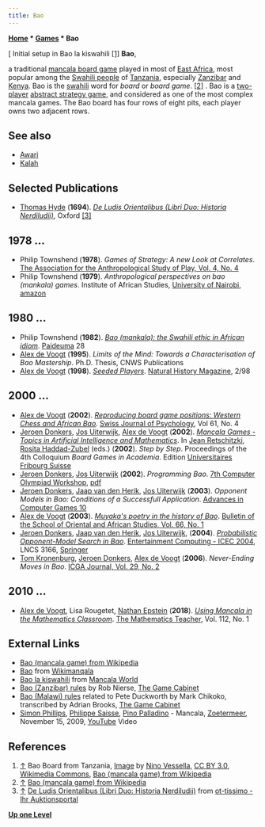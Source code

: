 ```yaml
---
title: Bao
---
```

**[Home](Home "Home") * [Games](Games "Games") * Bao**

\[ Initial setup in Bao la kiswahili <a id="cite-note-1" href="#cite-ref-1">[1]</a>
**Bao**,

a traditional [mancala board game](https://en.wikipedia.org/wiki/Mancala) played in most of [East Africa](https://en.wikipedia.org/wiki/East_Africa), most popular among the [Swahili people](https://en.wikipedia.org/wiki/Swahili_people) of [Tanzania](https://en.wikipedia.org/wiki/Tanzania), especially [Zanzibar](https://en.wikipedia.org/wiki/Zanzibar) and [Kenya](https://en.wikipedia.org/wiki/Kenya). Bao is the [swahili](https://en.wikipedia.org/wiki/Swahili_language) word for *board* or *board game*. <a id="cite-note-2" href="#cite-ref-2">[2]</a> . Bao is a [two-player](https://en.wikipedia.org/wiki/Two-player_game) [abstract strategy game](https://en.wikipedia.org/wiki/Abstract_strategy_game), and considered as one of the most complex mancala games. The Bao board has four rows of eight pits, each player owns two adjacent rows.

## See also

- [Awari](Awari "Awari")
- [Kalah](Kalah "Kalah")

## Selected Publications

- [Thomas Hyde](https://en.wikipedia.org/wiki/Thomas_Hyde) (**1694**). *[De Ludis Orientalibus (Libri Duo: Historia Nerdiludii)](http://www.babelstone.co.uk/Ludus/Hyde1694.html)*, Oxford <a id="cite-note-3" href="#cite-ref-3">[3]</a>

## 1978 ...

- Philip Townshend (**1978**). *Games of Strategy: A new Look at Correlates*. [The Association for the Anthropological Study of Play, Vol. 4, No. 4](http://www.tasplay.org/newsletter.html)
- Philip Townshend (**1979**). *Anthropological perspectives on bao (mankala) games*. Institute of African Studies, [University of Nairobi](https://en.wikipedia.org/wiki/University_of_Nairobi), [amazon](http://www.amazon.com/Anthropological-perspectives-mankala-Institute-University/dp/B0007AS6Q8)

## 1980 ...

- Philip Townshend (**1982**). *[Bao (mankala): the Swahili ethic in African idiom](http://www.ascleiden.nl/GetPage.aspx?datastore=5&url=/publications/bibliographies/kenyacoast/ref868)*. [Paideuma](http://www2.umaine.edu/npf/cat45.html) 28
- [Alex de Voogt](Alex_de_Voogt "Alex de Voogt") (**1995**). *Limits of the Mind: Towards a Characterisation of Bao Mastership*. Ph.D. Thesis, CNWS Publications
- [Alex de Voogt](Alex_de_Voogt "Alex de Voogt") (**1998**). *[Seeded Players](https://www.academia.edu/31179662/Seeded_Players)*. [Natural History Magazine](<https://en.wikipedia.org/wiki/Natural_History_(magazine)>), 2/98

## 2000 ...

- [Alex de Voogt](Alex_de_Voogt "Alex de Voogt") (**2002**). *[Reproducing board game positions: Western Chess and African Bao](https://www.academia.edu/13840134/Reproducing_board_game_positions_Western_Chess_and_African_Bao)*. [Swiss Journal of Psychology](https://en.wikipedia.org/wiki/Swiss_Journal_of_Psychology), Vol 61, No. 4
- [Jeroen Donkers](Jeroen_Donkers "Jeroen Donkers"), [Jos Uiterwijk](Jos_Uiterwijk "Jos Uiterwijk"), [Alex de Voogt](Alex_de_Voogt "Alex de Voogt") (**2002**). *[Mancala Games - Topics in Artificial Intelligence and Mathematics](https://cris.maastrichtuniversity.nl/en/publications/mancala-games-topics-in-artificial-intelligence-and-mathematics)*. In [Jean Retschitzki](index.php?title=Jean_Retschitzki&action=edit&redlink=1 "Jean Retschitzki (page does not exist)"), [Rosita Haddad-Zubel](index.php?title=Rosita_Haddad-Zubel&action=edit&redlink=1 "Rosita Haddad-Zubel (page does not exist)") (eds.) (**2002**). *Step by Step*. Proceedings of the 4th Colloquium *Board Games in Academia*. Edition [Universitaires Fribourg Suisse](https://en.wikipedia.org/wiki/University_of_Fribourg)
- [Jeroen Donkers](Jeroen_Donkers "Jeroen Donkers"), [Jos Uiterwijk](Jos_Uiterwijk "Jos Uiterwijk") (**2002**). *Programming Bao*. [7th Computer Olympiad Workshop](7th_Computer_Olympiad#Workshop "7th Computer Olympiad"), [pdf](http://citeseerx.ist.psu.edu/viewdoc/download?doi=10.1.1.106.6870&rep=rep1&type=pdf)
- [Jeroen Donkers](Jeroen_Donkers "Jeroen Donkers"), [Jaap van den Herik](Jaap_van_den_Herik "Jaap van den Herik"), [Jos Uiterwijk](Jos_Uiterwijk "Jos Uiterwijk") (**2003**). *Opponent Models in Bao: Conditions of a Successfull Application*. [Advances in Computer Games 10](Advances_in_Computer_Games_10 "Advances in Computer Games 10")
- [Alex de Voogt](Alex_de_Voogt "Alex de Voogt") (**2003**). *[Muyaka's poetry in the history of Bao](http://journals.cambridge.org/action/displayAbstract?fromPage=online&aid=163871&fulltextType=RA&fileId=S0041977X03000053)*. [Bulletin of the School of Oriental and African Studies, Vol. 66, No. 1](http://journals.cambridge.org/action/displayIssue?jid=BSO&volumeId=66&issueId=01&seriesId=0)
- [Jeroen Donkers](Jeroen_Donkers "Jeroen Donkers"), [Jaap van den Herik](Jaap_van_den_Herik "Jaap van den Herik"), [Jos Uiterwijk](Jos_Uiterwijk "Jos Uiterwijk"), (**2004**). *[Probabilistic Opponent-Model Search in Bao](https://link.springer.com/chapter/10.1007/978-3-540-28643-1_53)*. [Entertainment Computing - ICEC 2004](https://link.springer.com/book/10.1007/b99837), LNCS 3166, [Springer](https://en.wikipedia.org/wiki/Springer_Science%2BBusiness_Media)
- [Tom Kronenburg](index.php?title=Tom_Kronenburg&action=edit&redlink=1 "Tom Kronenburg (page does not exist)"), [Jeroen Donkers](Jeroen_Donkers "Jeroen Donkers"), [Alex de Voogt](Alex_de_Voogt "Alex de Voogt") (**2006**). *Never-Ending Moves in Bao*. [ICGA Journal, Vol. 29, No. 2](ICGA_Journal#29_2 "ICGA Journal")

## 2010 ...

- [Alex de Voogt](Alex_de_Voogt "Alex de Voogt"), Lisa Rougetet, [Nathan Epstein](https://github.com/NathanEpstein) (**2018**). *[Using Mancala in the Mathematics Classroom](https://www.nctm.org/Publications/Mathematics-Teacher/2018/Vol112/Issue1/Using-Mancala-in-the-Mathematics-Classroom/)*. [The Mathematics Teacher](https://en.wikipedia.org/wiki/National_Council_of_Teachers_of_Mathematics#Journals), Vol. 112, No. 1

## External Links

- [Bao (mancala game) from Wikipedia](https://en.wikipedia.org/wiki/Bao_%28mancala_game%29)
- [Bao](http://www.wikimanqala.org/wiki/Bao) from [Wikimanqala](http://www.wikimanqala.org/wiki/Home)
- [Bao la kiswahili](http://mancala.wikia.com/wiki/Bao_la_Kiswahili) from [Mancala World](http://mancala.wikia.com/wiki/Home)
- [Bao (Zanzibar) rules](http://www.gamecabinet.com/rules/Bao.html) by Rob Nierse, [The Game Cabinet](http://www.gamecabinet.com/)
- [Bao (Malawi) rules](http://www.gamecabinet.com/rules/Bao2.html) related to Pete Duckworth by Mark Chikoko, transcribed by Adrian Brooks, [The Game Cabinet](http://www.gamecabinet.com/)
- [Simon Phillips](Category:Simon_Phillips "Category:Simon Phillips"), [Philippe Saisse](Category:Philippe_Saisse "Category:Philippe Saisse"), [Pino Palladino](https://en.wikipedia.org/wiki/Pino_Palladino) - Mancala, [Zoetermeer](https://en.wikipedia.org/wiki/Zoetermeer), November 15, 2009, [YouTube](https://en.wikipedia.org/wiki/YouTube) Video

## References

1. <a id="cite-ref-1" href="#cite-note-1">↑</a> Bao Board from Tanzania, [Image](https://commons.wikimedia.org/wiki/File:Tavolabao.jpg) by [Nino Vessella](http://www.vessella.it/), [CC BY 3.0](https://creativecommons.org/licenses/by/3.0/deed.en), [Wikimedia Commons](https://en.wikipedia.org/wiki/Wikimedia_Commons), [Bao (mancala game) from Wikipedia](https://en.wikipedia.org/wiki/Bao_%28mancala_game%29)
1. <a id="cite-ref-2" href="#cite-note-2">↑</a> [Bao (mancala game) from Wikipedia](https://en.wikipedia.org/wiki/Bao_%28mancala_game%29)
1. <a id="cite-ref-3" href="#cite-note-3">↑</a> [De Ludis Orientalibus (Libri Duo: Historia Nerdiludii)](http://www.lot-tissimo.com/de/i/4067569/?PHPSESSID=5pj8nhio3khgm7j496tdl09u91) from [ot-tissimo - Ihr Auktionsportal](http://www.lot-tissimo.com/)

**[Up one Level](Games "Games")**

